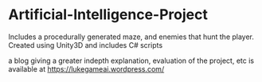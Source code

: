 # Artificial-Intelligence-Project
Includes a procedurally generated maze, and enemies that hunt the player.
Created using Unity3D and includes C# scripts

a blog giving a greater indepth explanation, evaluation of the project, etc is available at https://lukegameai.wordpress.com/ 
